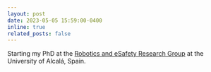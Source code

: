 ```yaml
---
layout: post
date: 2023-05-05 15:59:00-0400
inline: true
related_posts: false
---
```


Starting my PhD at the [Robotics and eSafety Research Group](https://www.robesafe.uah.es/index.php/en/) at the University of Alcalá, Spain. 